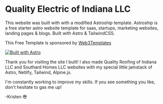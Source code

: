 # Quality Electric of Indiana LLC

This website was built with with a modified Astroship template. Astroship is a free starter astro website template for saas, startups, marketing websites, landing pages & blogs. Built with Astro & TailwindCSS.

This Free Template is sponsored by [Web3Templates](https://web3templates.com)

[![Built with Astro](https://astro.badg.es/v1/built-with-astro.svg)](https://astro.build)

Thank you for visiting the site I built! I also made Quality Roofing of Indiana LLC and Southard Homes LLC websites with my special little jamstack of Astro, Netlify, Tailwind, Alpine.js. 

I'm constantly working to improve my skills. If you see something you like, don't hesitate to gas me up!

-Kristen 😎